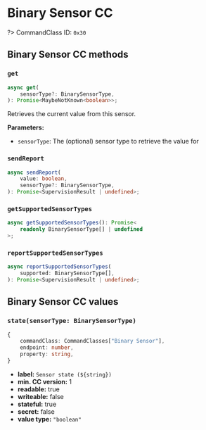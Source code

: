 # Binary Sensor CC

?> CommandClass ID: `0x30`

## Binary Sensor CC methods

### `get`

```ts
async get(
	sensorType?: BinarySensorType,
): Promise<MaybeNotKnown<boolean>>;
```

Retrieves the current value from this sensor.

**Parameters:**

- `sensorType`: The (optional) sensor type to retrieve the value for

### `sendReport`

```ts
async sendReport(
	value: boolean,
	sensorType?: BinarySensorType,
): Promise<SupervisionResult | undefined>;
```

### `getSupportedSensorTypes`

```ts
async getSupportedSensorTypes(): Promise<
	readonly BinarySensorType[] | undefined
>;
```

### `reportSupportedSensorTypes`

```ts
async reportSupportedSensorTypes(
	supported: BinarySensorType[],
): Promise<SupervisionResult | undefined>;
```

## Binary Sensor CC values

### `state(sensorType: BinarySensorType)`

```ts
{
	commandClass: CommandClasses["Binary Sensor"],
	endpoint: number,
	property: string,
}
```

- **label:** `Sensor state (${string})`
- **min. CC version:** 1
- **readable:** true
- **writeable:** false
- **stateful:** true
- **secret:** false
- **value type:** `"boolean"`
